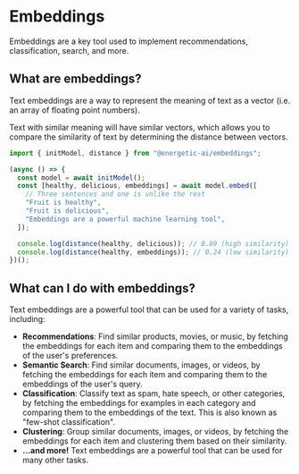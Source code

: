 # Embeddings

Embeddings are a key tool used to implement recommendations, classification, search, and more.

## What are embeddings?

Text embeddings are a way to represent the meaning of text as a vector (i.e. an array of floating point numbers).

Text with similar meaning will have similar vectors, which allows you to compare the similarity of text by determining the distance between vectors.

```js
import { initModel, distance } from "@energetic-ai/embeddings";

(async () => {
  const model = await initModel();
  const [healthy, delicious, embeddings] = await model.embed([
    // Three sentences and one is unlike the rest
    "Fruit is healthy",
    "Fruit is delicious",
    "Embeddings are a powerful machine learning tool",
  ]);

  console.log(distance(healthy, delicious)); // 0.89 (high similarity)
  console.log(distance(healthy, embeddings)); // 0.24 (low similarity)
})();
```

## What can I do with embeddings?

Text embeddings are a powerful tool that can be used for a variety of tasks, including:

- **Recommendations**: Find similar products, movies, or music, by fetching the embeddings for each item and comparing them to the embeddings of the user's preferences.
- **Semantic Search**: Find similar documents, images, or videos, by fetching the embeddings for each item and comparing them to the embeddings of the user's query.
- **Classification**: Classify text as spam, hate speech, or other categories, by fetching the embeddings for examples in each category and comparing them to the embeddings of the text. This is also known as "few-shot classification".
- **Clustering**: Group similar documents, images, or videos, by fetching the embeddings for each item and clustering them based on their similarity.
- **...and more!** Text embeddings are a powerful tool that can be used for many other tasks.
